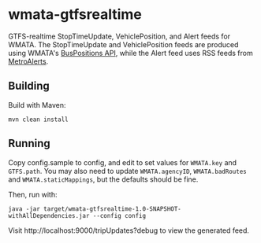 wmata-gtfsrealtime
==================

GTFS-realtime StopTimeUpdate, VehiclePosition, and Alert feeds for WMATA.  The StopTimeUpdate and VehiclePosition feeds are produced using WMATA's [BusPositions API](http://developer.wmata.com/docs/read/GetBusPositions), while the Alert feed uses RSS feeds from [MetroAlerts](http://www.wmata.com/rider_tools/metro_service_status/rail_bus.cfm?).

Building
--------

Build with Maven:

`mvn clean install`

Running
-------

Copy config.sample to config, and edit to set values for `WMATA.key` and `GTFS.path`.  You may also need to update `WMATA.agencyID`, `WMATA.badRoutes` and `WMATA.staticMappings`, but the defaults should be fine.

Then, run with:

`java -jar target/wmata-gtfsrealtime-1.0-SNAPSHOT-withAllDependencies.jar --config config`

Visit http://localhost:9000/tripUpdates?debug to view the generated feed.

